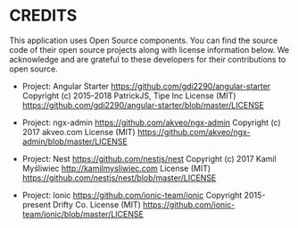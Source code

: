 # CREDITS

This application uses Open Source components.
You can find the source code of their open source projects along with license information below.
We acknowledge and are grateful to these developers for their contributions to open source.

-   Project: Angular Starter https://github.com/gdi2290/angular-starter
    Copyright (c) 2015-2018 PatrickJS, Tipe Inc
    License (MIT) https://github.com/gdi2290/angular-starter/blob/master/LICENSE

-   Project: ngx-admin https://github.com/akveo/ngx-admin
    Copyright (c) 2017 akveo.com
    License (MIT) https://github.com/akveo/ngx-admin/blob/master/LICENSE

-   Project: Nest https://github.com/nestjs/nest
    Copyright (c) 2017 Kamil Myśliwiec <http://kamilmysliwiec.com>
    License (MIT) https://github.com/nestjs/nest/blob/master/LICENSE

-   Project: Ionic https://github.com/ionic-team/ionic
    Copyright 2015-present Drifty Co.
    License (MIT) https://github.com/ionic-team/ionic/blob/master/LICENSE
